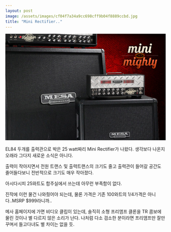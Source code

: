 ```yaml
---
layout: post
image: /assets/images/cf04f7a34a9cc698cff9b04f8889ccbd.jpg
title: "Mini Rectifier.."
---
```



![image](/assets/images/cf04f7a34a9cc698cff9b04f8889ccbd.jpg)


EL84 두개를 출력관으로 박은 25 watt짜리 Mini Rectifier가 나왔다. 생각보다 나온지 오래라 그다지 새로운 소식은 아니다.

출력이 작아지면서 전원 트랜스 및 출력트랜스의 크기도 줄고 출력관이 들어갈 공간도 줄어들다보니 전반적으로 크기도 매우 작아졌다.
 
아시다시피 25와트도 합주실에서 쓰는데 아무런 부족함이 없다.

진작에 이런 물건 나와줬어야 되는데, 물론 가격은 기존 100와트의 1/4가격은 아니다..MSRP $999라니까.. 

메사 홈페이지에 가면 비디오 클립이 있는데, 솔직히 소형 프리앰프 클론을 TR 콤보에 물린 것이나 별 다르지 않은 소리가 난다. 나처럼 다소 검소한 분이라면 프리앰프만 잘만 꾸며서 들고다녀도 별 차이는 없을 듯.
 

